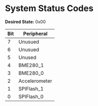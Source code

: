 # System Status Codes
**Desired State:** 0x00

| Bit | Peripheral    |
|-----|---------------|
| 7   | Unusued       |
| 6   | Unusued       |
| 5   | Unused        |
| 4   | BME280_1      |
| 3   | BME280_0      |
| 2   | Accelerometer |
| 1   | SPIFlash_1    |
| 0   | SPIFlash_0    |
